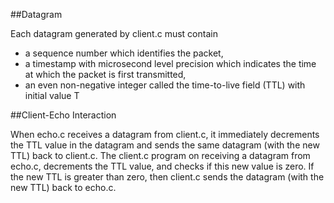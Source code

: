 ##Datagram

Each datagram generated by client.c must contain

* a sequence number which identifies the packet, 
* a timestamp with microsecond level precision which indicates the time at which the packet is first transmitted,
* an even non-negative integer called the time-to-live field (TTL) with initial value T


##Client-Echo Interaction

When echo.c receives a datagram from client.c, it immediately decrements the TTL value in the datagram and sends the same datagram (with the new TTL) back to
client.c. The client.c program on receiving a datagram from echo.c, decrements the TTL value, and checks if this new value is zero. If the new TTL is greater than zero,
then client.c sends the datagram (with the new TTL) back to echo.c.


